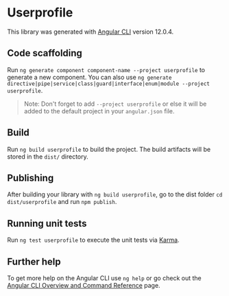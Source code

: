 # Userprofile

This library was generated with [Angular CLI](https://github.com/angular/angular-cli) version 12.0.4.

## Code scaffolding

Run `ng generate component component-name --project userprofile` to generate a new component. You can also use `ng generate directive|pipe|service|class|guard|interface|enum|module --project userprofile`.
> Note: Don't forget to add `--project userprofile` or else it will be added to the default project in your `angular.json` file. 

## Build

Run `ng build userprofile` to build the project. The build artifacts will be stored in the `dist/` directory.

## Publishing

After building your library with `ng build userprofile`, go to the dist folder `cd dist/userprofile` and run `npm publish`.

## Running unit tests

Run `ng test userprofile` to execute the unit tests via [Karma](https://karma-runner.github.io).

## Further help

To get more help on the Angular CLI use `ng help` or go check out the [Angular CLI Overview and Command Reference](https://angular.io/cli) page.
